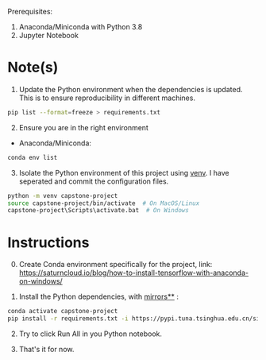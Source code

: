 

Prerequisites:
1. Anaconda/Miniconda with Python 3.8
2. Jupyter Notebook

# Note(s)
1. Update the Python environment when the dependencies is updated. This is to ensure reproducibility in different machines.

```bash
pip list --format=freeze > requirements.txt
```

2. Ensure you are in the right environment
* Anaconda/Miniconda:
```bash
conda env list
```

3. Isolate the Python environment of this project using [venv](https://python.land/virtual-environments/virtualenv). I have seperated and commit the configuration files.

```bash
python -m venv capstone-project
source capstone-project/bin/activate  # On MacOS/Linux
capstone-project\Scripts\activate.bat  # On Windows
```

# Instructions

0. Create Conda environment specifically for the project, link:
https://saturncloud.io/blog/how-to-install-tensorflow-with-anaconda-on-windows/

1. Install the Python dependencies, with [mirrors**](https://charly-lersteau.com/blog/2019-11-24-faster-python-pip-install-mirrors/) :

```bash
conda activate capstone-project
pip install -r requirements.txt -i https://pypi.tuna.tsinghua.edu.cn/simple/
```

2. Try to click Run All in you Python notebook.

3. That's it for now.